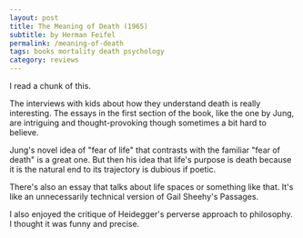 ```yaml
---
layout: post
title: The Meaning of Death (1965)
subtitle: by Herman Feifel
permalink: /meaning-of-death
tags: books mortality death psychology
category: reviews
---
```


I read a chunk of this.
<!--more-->
The interviews with kids about how they understand death is really interesting.
The essays in the first section of the book, like the one by Jung, are intriguing and thought-provoking though sometimes a bit hard to believe.

Jung's novel idea of "fear of life" that contrasts with the familiar "fear of death" is a great one.
But then his idea that life's purpose is death because it is the natural end to its trajectory is dubious if poetic.

There's also an essay that talks about life spaces or something like that.
It's like an unnecessarily technical version of Gail Sheehy's Passages.

I also enjoyed the critique of Heidegger's perverse approach to philosophy.
I thought it was funny and precise.